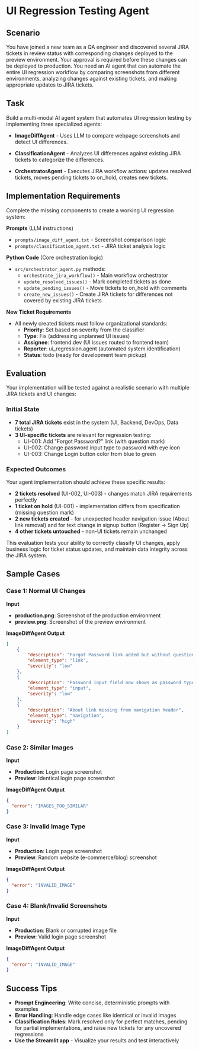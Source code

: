 # UI Regression Testing Agent

## Scenario

You have joined a new team as a QA engineer and discovered several JIRA tickets in review status with corresponding changes deployed to the preview environment. Your approval is required before these changes can be deployed to production. You need an AI agent that can automate the entire UI regression workflow by comparing screenshots from different environments, analyzing changes against existing tickets, and making appropriate updates to JIRA tickets.

## Task

Build a multi-modal AI agent system that automates UI regression testing by implementing three specialized agents:

- **ImageDiffAgent** - Uses LLM to compare webpage screenshots and detect UI differences.

- **ClassificationAgent** - Analyzes UI differences against existing JIRA tickets to categorize the differences.

- **OrchestratorAgent** - Executes JIRA workflow actions: updates resolved tickets, moves pending tickets to on_hold, creates new tickets.

## Implementation Requirements

Complete the missing components to create a working UI regression system:

**Prompts** (LLM instructions)
- `prompts/image_diff_agent.txt` - Screenshot comparison logic
- `prompts/classification_agent.txt` - JIRA ticket analysis logic

**Python Code** (Core orchestration logic)
- `src/orchestrator_agent.py` methods:
  - `orchestrate_jira_workflow()` - Main workflow orchestrator
  - `update_resolved_issues()` - Mark completed tickets as done
  - `update_pending_issues()` - Move tickets to on_hold with comments  
  - `create_new_issues()` - Create JIRA tickets for differences not covered by existing JIRA tickets

**New Ticket Requirements**
- All newly created tickets must follow organizational standards:
  - **Priority**: Set based on severity from the classifier
  - **Type**: Fix (addressing unplanned UI issues)
  - **Assignee**: frontend.dev (UI issues routed to frontend team)
  - **Reporter**: ui_regression.agent (automated system identification)
  - **Status**: todo (ready for development team pickup)

## Evaluation

Your implementation will be tested against a realistic scenario with multiple JIRA tickets and UI changes:

### Initial State
- **7 total JIRA tickets** exist in the system (UI, Backend, DevOps, Data tickets)
- **3 UI-specific tickets** are relevant for regression testing:
  - UI-001: Add "Forgot Password?" link (with question mark)
  - UI-002: Change password input type to password with eye icon
  - UI-003: Change Login button color from blue to green

### Expected Outcomes
Your agent implementation should achieve these specific results:
- **2 tickets resolved** (UI-002, UI-003) - changes match JIRA requirements perfectly
- **1 ticket on hold** (UI-001) - implementation differs from specification (missing question mark)
- **2 new tickets created** - for unexpected header navigation issue (About link removal) and for text change in signup button (Register -> Sign Up)
- **4 other tickets untouched** - non-UI tickets remain unchanged

This evaluation tests your ability to correctly classify UI changes, apply business logic for ticket status updates, and maintain data integrity across the JIRA system.

## Sample Cases

### Case 1: Normal UI Changes
**Input**
- **production.png**: Screenshot of the production environment
- **preview.png**: Screenshot of the preview environment

**ImageDiffAgent Output**
```json
[
    {
        "description": "Forgot Password link added but without question mark",
        "element_type": "link",
        "severity": "low"
    },
    {
        "description": "Password input field now shows as password type with eye icon",
        "element_type": "input",
        "severity": "low"
    },
    {
        "description": "About link missing from navigation header",
        "element_type": "navigation",
        "severity": "high"
    }
]
```

### Case 2: Similar Images
**Input**
- **Production**: Login page screenshot
- **Preview**: Identical login page screenshot

**ImageDiffAgent Output**
```json
{
  "error": "IMAGES_TOO_SIMILAR"
}
```

### Case 3: Invalid Image Type
**Input**
- **Production**: Login page screenshot
- **Preview**: Random website (e-commerce/blog) screenshot

**ImageDiffAgent Output**
```json
{
  "error": "INVALID_IMAGE"
}
```

### Case 4: Blank/Invalid Screenshots
**Input**
- **Production**: Blank or corrupted image file
- **Preview**: Valid login page screenshot

**ImageDiffAgent Output**
```json
{
  "error": "INVALID_IMAGE"
}
```

## Success Tips

- **Prompt Engineering**: Write concise, deterministic prompts with examples
- **Error Handling**: Handle edge cases like identical or invalid images
- **Classification Rules**: Mark resolved only for perfect matches, pending for partial implementations, and raise new tickets for any uncovered regressions
- **Use the Streamlit app** - Visualize your results and test interactively